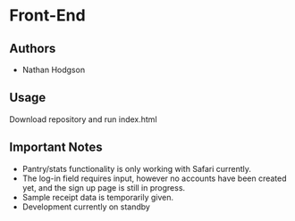 # Front-End

## Authors

- Nathan Hodgson

## Usage

Download repository and run index.html

## Important Notes

- Pantry/stats functionality is only working with Safari currently. 
- The log-in field requires input, however no accounts have been created yet, and the sign up page is still in progress.
- Sample receipt data is temporarily given.
- Development currently on standby
